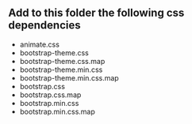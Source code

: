 ## Add to this folder the following css dependencies

- animate.css
- bootstrap-theme.css
- bootstrap-theme.css.map
- bootstrap-theme.min.css
- bootstrap-theme.min.css.map
- bootstrap.css
- bootstrap.css.map
- bootstrap.min.css
- bootstrap.min.css.map
